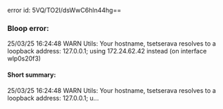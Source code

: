 error id: 5VQ/TO2I/dsWwC6hln44hg==
### Bloop error:

25/03/25 16:24:48 WARN Utils: Your hostname, tsetserava resolves to a loopback address: 127.0.0.1; using 172.24.62.42 instead (on interface wlp0s20f3)
#### Short summary: 

25/03/25 16:24:48 WARN Utils: Your hostname, tsetserava resolves to a loopback address: 127.0.0.1; u...